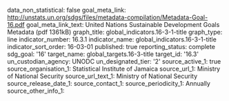 data_non_statistical: false
goal_meta_link: http://unstats.un.org/sdgs/files/metadata-compilation/Metadata-Goal-16.pdf
goal_meta_link_text: United Nations Sustainable Development Goals Metadata (pdf 1361kB)
graph_title: global_indicators.16-3-1-title
graph_type: line
indicator_number: 16.3.1
indicator_name: global_indicators.16-3-1-title
indicator_sort_order: 16-03-01
published: true
reporting_status: complete
sdg_goal: '16'
target_name: global_targets.16-3-title
target_id: '16.3'
un_custodian_agency: UNODC
un_designated_tier: '2'
source_active_1: true
source_organisation_1: Statistical Institute of Jamaica
source_url_1: Ministry of National Security
source_url_text_1: Ministry of National Security
source_release_date_1: 
source_contact_1: 
source_periodicity_1: Annually
source_other_info_1: 
